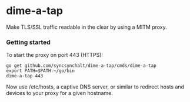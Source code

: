 # dime-a-tap

Make TLS/SSL traffic readable in the clear by using a MITM proxy.

### Getting started

To start the proxy on port 443 (HTTPS):

```
go get github.com/syncsynchalt/dime-a-tap/cmds/dime-a-tap
export PATH=$PATH:~/go/bin
dime-a-tap 443
```

Now use /etc/hosts, a captive DNS server, or similar to redirect hosts and devices to your proxy for a given hostname.
